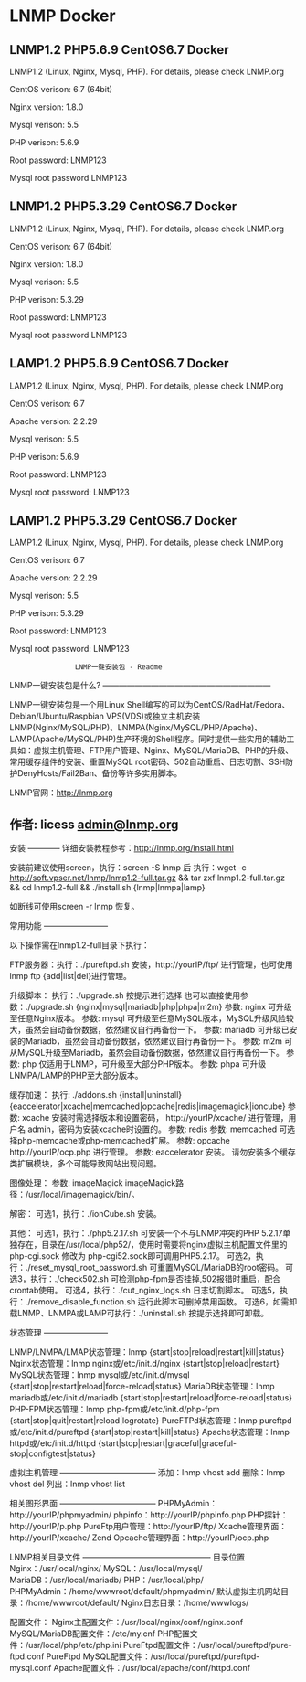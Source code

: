 # LNMP Docker

## LNMP1.2 PHP5.6.9 CentOS6.7 Docker

LNMP1.2 (Linux, Nginx, Mysql, PHP). For details, please check LNMP.org

CentOS verison: 6.7 (64bit)

Nginx version: 1.8.0

Mysql verison: 5.5

PHP verison: 5.6.9

Root password: LNMP123

Mysql root password LNMP123

## LNMP1.2 PHP5.3.29 CentOS6.7 Docker

LNMP1.2 (Linux, Nginx, Mysql, PHP). For details, please check LNMP.org

CentOS verison: 6.7 (64bit)

Nginx version: 1.8.0

Mysql verison: 5.5

PHP verison: 5.3.29

Root password: LNMP123

Mysql root password LNMP123

## LAMP1.2 PHP5.6.9 CentOS6.7 Docker

LAMP1.2 (Linux, Nginx, Mysql, PHP). For details, please check LNMP.org

CentOS verison: 6.7

Apache version: 2.2.29

Mysql verison: 5.5

PHP verison: 5.6.9

Root password: LNMP123

Mysql root password: LNMP123

## LAMP1.2 PHP5.3.29 CentOS6.7 Docker

LAMP1.2 (Linux, Nginx, Mysql, PHP). For details, please check LNMP.org

CentOS verison: 6.7

Apache version: 2.2.29

Mysql verison: 5.5

PHP verison: 5.3.29

Root password: LNMP123

Mysql root password: LNMP123

					LNMP一键安装包 - Readme

LNMP一键安装包是什么?
—————————————————————

LNMP一键安装包是一个用Linux Shell编写的可以为CentOS/RadHat/Fedora、Debian/Ubuntu/Raspbian VPS(VDS)或独立主机安装LNMP(Nginx/MySQL/PHP)、LNMPA(Nginx/MySQL/PHP/Apache)、LAMP(Apache/MySQL/PHP)生产环境的Shell程序。同时提供一些实用的辅助工具如：虚拟主机管理、FTP用户管理、Nginx、MySQL/MariaDB、PHP的升级、常用缓存组件的安装、重置MySQL root密码、502自动重启、日志切割、SSH防护DenyHosts/Fail2Ban、备份等许多实用脚本。

LNMP官网：http://lnmp.org

作者: licess <admin@lnmp.org>
--------------------------------------------------------------------------------

安装
————
详细安装教程参考：http://lnmp.org/install.html

安装前建议使用screen，执行：screen -S lnmp 后
执行：wget -c http://soft.vpser.net/lnmp/lnmp1.2-full.tar.gz && tar zxf lnmp1.2-full.tar.gz && cd lnmp1.2-full && ./install.sh {lnmp|lnmpa|lamp}

如断线可使用screen -r lnmp 恢复。

常用功能
————————

以下操作需在lnmp1.2-full目录下执行：

FTP服务器：执行：./pureftpd.sh 安装，http://yourIP/ftp/ 进行管理，也可使用lnmp ftp {add|list|del}进行管理。

升级脚本：
执行：./upgrade.sh 按提示进行选择
也可以直接使用参数：./upgrade.sh {nginx|mysql|mariadb|php|phpa|m2m}
参数: nginx 可升级至任意Nginx版本。
参数: mysql 可升级至任意MySQL版本，MySQL升级风险较大，虽然会自动备份数据，依然建议自行再备份一下。
参数: mariadb 可升级已安装的Mariadb，虽然会自动备份数据，依然建议自行再备份一下。
参数: m2m    可从MySQL升级至Mariadb，虽然会自动备份数据，依然建议自行再备份一下。
参数: php   仅适用于LNMP，可升级至大部分PHP版本。
参数: phpa    可升级LNMPA/LAMP的PHP至大部分版本。


缓存加速：
执行: ./addons.sh {install|uninstall} {eaccelerator|xcache|memcached|opcache|redis|imagemagick|ioncube}
参数: xcache 安装时需选择版本和设置密码， http://yourIP/xcache/ 进行管理，用户名 admin，密码为安装xcache时设置的。
参数: redis
参数: memcached 可选择php-memcache或php-memcached扩展。
参数: opcache http://yourIP/ocp.php 进行管理。
参数: eaccelerator 安装。
请勿安装多个缓存类扩展模块，多个可能导致网站出现问题。

图像处理：
参数: imageMagick imageMagick路径：/usr/local/imagemagick/bin/。

解密：
可选1，执行：./ionCube.sh 安装。

其他：
可选1，执行：./php5.2.17.sh 可安装一个不与LNMP冲突的PHP 5.2.17单独存在，目录在/usr/local/php52/，使用时需要将nginx虚拟主机配置文件里的 php-cgi.sock 修改为 php-cgi52.sock即可调用PHP5.2.17。
可选2，执行：./reset_mysql_root_password.sh 可重置MySQL/MariaDB的root密码。
可选3，执行：./check502.sh  可检测php-fpm是否挂掉,502报错时重启，配合crontab使用。
可选4，执行：./cut_nginx_logs.sh 日志切割脚本。
可选5，执行：./remove_disable_function.sh 运行此脚本可删掉禁用函数。
可选6，如需卸载LNMP、LNMPA或LAMP可执行：./uninstall.sh 按提示选择即可卸载。

状态管理
————————

LNMP/LNMPA/LMAP状态管理：lnmp {start|stop|reload|restart|kill|status}
Nginx状态管理：lnmp nginx或/etc/init.d/nginx {start|stop|reload|restart}
MySQL状态管理：lnmp mysql或/etc/init.d/mysql {start|stop|restart|reload|force-reload|status}
MariaDB状态管理：lnmp mariadb或/etc/init.d/mariadb {start|stop|restart|reload|force-reload|status}
PHP-FPM状态管理：lnmp php-fpm或/etc/init.d/php-fpm {start|stop|quit|restart|reload|logrotate}
PureFTPd状态管理：lnmp pureftpd或/etc/init.d/pureftpd {start|stop|restart|kill|status}
Apache状态管理：lnmp httpd或/etc/init.d/httpd {start|stop|restart|graceful|graceful-stop|configtest|status}

虚拟主机管理
————————————
添加：lnmp vhost add
删除：lnmp vhost del
列出：lnmp vhost list

相关图形界面
————————————
PHPMyAdmin：http://yourIP/phpmyadmin/
phpinfo：http://yourIP/phpinfo.php
PHP探针：http://yourIP/p.php
PureFtp用户管理：http://yourIP/ftp/
Xcache管理界面：http://yourIP/xcache/
Zend Opcache管理界面：http://yourIP/ocp.php

LNMP相关目录文件
————————————————
目录位置
Nginx：/usr/local/nginx/
MySQL：/usr/local/mysql/
MariaDB：/usr/local/mariadb/
PHP：/usr/local/php/
PHPMyAdmin：/home/wwwroot/default/phpmyadmin/
默认虚拟主机网站目录：/home/wwwroot/default/
Nginx日志目录：/home/wwwlogs/

配置文件：
Nginx主配置文件：/usr/local/nginx/conf/nginx.conf
MySQL/MariaDB配置文件：/etc/my.cnf
PHP配置文件：/usr/local/php/etc/php.ini
PureFtpd配置文件：/usr/local/pureftpd/pure-ftpd.conf
PureFtpd MySQL配置文件：/usr/local/pureftpd/pureftpd-mysql.conf
Apache配置文件：/usr/local/apache/conf/httpd.conf
